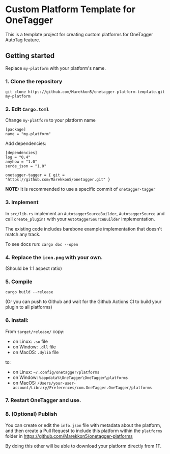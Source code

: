 # Custom Platform Template for OneTagger

This is a template project for creating custom platforms for OneTagger AutoTag feature.

## Getting started
Replace `my-platform` with your platform's name.

### 1. Clone the repository
```
git clone https://github.com/Marekkon5/onetagger-platform-template.git my-platform
```

### 2. Edit `Cargo.toml`

Change `my-platform` to your platform name
```
[package]
name = "my-platform"
```

Add dependencies:

```
[dependencies]
log = "0.4"
anyhow = "1.0"
serde_json = "1.0"

onetagger-tagger = { git = "https://github.com/Marekkon5/onetagger.git" }
```

**NOTE:** It is recommended to use a specific commit of `onetagger-tagger`

### 3. Implement
In `src/lib.rs` implement an `AutotaggerSourceBuilder`, `AutotaggerSource` and call `create_plugin!` with your `AutotaggerSourceBuilder` implementation.

The existing code includes barebone example implementation that doesn't match any track.

To see docs run: `cargo doc --open`

### 4. Replace the `icon.png` with your own.
 (Should be 1:1 aspect ratio)

### 5. Compile
```
cargo build --release
```
(Or you can push to Github and wait for the Github Actions CI to build your plugin to all platforms)

### 6. Install:

From `target/release/` copy:
- on Linux: `.so` file
- on Window: `.dll` file
- on MacOS: `.dylib` file

to: 
- on Linux: `~/.config/onetagger/platforms`
- on Window: `%appdata%\OneTagger\OneTagger\platforms`
- on MacOS: `/Users/your-user-account/Library/Preferences/com.OneTagger.OneTagger/platforms`


### 7. Restart OneTagger and use.

### 8. (Optional) Publish

You can create or edit the `info.json` file with metadata about the platform, and then create a Pull Request to include this platform within the `platforms` folder in https://github.com/Marekkon5/onetagger-platforms

By doing this other will be able to download your platform directly from 1T.